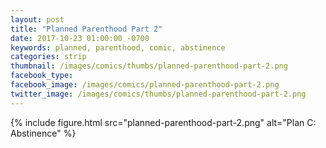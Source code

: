```yaml
---
layout: post
title: "Planned Parenthood Part 2"
date: 2017-10-23 01:00:00 -0700
keywords: planned, parenthood, comic, abstinence
categories: strip
thumbnail: /images/comics/thumbs/planned-parenthood-part-2.png
facebook_type: 
facebook_image: /images/comics/planned-parenthood-part-2.png
twitter_image: /images/comics/thumbs/planned-parenthood-part-2.png
---
```


{% include figure.html src="planned-parenthood-part-2.png" alt="Plan C: Abstinence" %}
